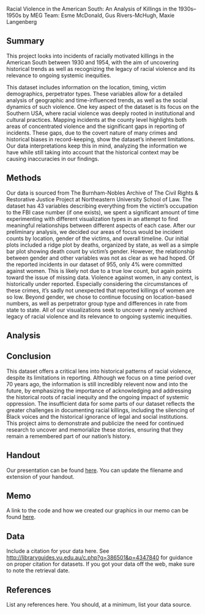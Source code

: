 Racial Violence in the American South: An Analysis of Killings in the 1930s–1950s 
by MEG Team: Esme McDonald, Gus Rivers-McHugh, Maxie Langenberg


## Summary
This project looks into incidents of racially motivated killings in the American South between 1930 and 1954, with the aim of uncovering historical trends as well as recognizing the legacy of racial violence and its relevance to ongoing systemic inequities.

This dataset includes information on the location, timing, victim demographics, perpetrator types. These variables allow for a detailed analysis of geographic and time-influenced trends, as well as the social dynamics of such violence. One key aspect of the dataset is its focus on the Southern USA, where racial violence was deeply rooted in institutional and cultural practices. Mapping incidents at the county level highlights both areas of concentrated violence and the significant gaps in reporting of incidents. These gaps, due to the covert nature of many crimes and historical biases in record-keeping, show the dataset’s inherent limitations. Our data interpretations keep this in mind, analyzing the information we have while still taking into account that the historical context may be causing inaccuracies in our findings.
 
## Methods

Our data is sourced from The Burnham-Nobles Archive of The Civil Rights & Restorative Justice Project at Northeastern University School of Law. The dataset has 43 variables describing everything from the victim’s occupation to the FBI case number (if one exists), we spent a significant amount of time experimenting with different visualization types in an attempt to find meaningful relationships between different aspects of each case. After our preliminary analysis, we decided our areas of focus would be incident counts by location, gender of the victims, and overall timeline. Our initial plots included a ridge plot by deaths, organized by state, as well as a simple bar plot showing death count by victim’s gender. However, the relationship between gender and other variables was not as clear as we had hoped. Of the reported incidents in our dataset of 955, only 4% were committed against women. This is likely not due to a true low count, but again points toward the issue of missing data. Violence against women, in any context, is historically under reported. Especially considering the circumstances of these crimes, it’s sadly not unexpected that reported killings of women are so low. Beyond gender, we chose to continue focusing on location-based numbers, as well as perpetrator group type and differences in rate from state to state. All of our visualizations seek to uncover a newly archived legacy of racial violence and its relevance to ongoing systemic inequities. 

## Analysis

## Conclusion
This dataset offers a critical lens into historical patterns of racial violence, despite its limitations in reporting. Although we focus on a time period over 70 years ago, the information is still incredibly relevent now and into the future, by emphasizing the importance of acknowledging and addressing the historical roots of racial inequity and the ongoing impact of systemic oppression. The insufficient data for some parts of our dataset reflects the greater challenges in documenting racial killings, including the silencing of Black voices and the historical ignorance of legal and social institutions. This project aims to demonstrate and publicize the need for continued research to uncover and memorialize these stories, ensuring that they remain a remembered part of our nation’s history. 


## Handout

Our presentation can be found [here](handout/handout.pdf). You can update the filename and extension of your handout.

## Memo

A link to the code and how we created our graphics in our memo can be found [here](memo/memo.html).

## Data

Include a citation for your data here. See
<http://libraryguides.vu.edu.au/c.php?g=386501&p=4347840> for guidance
on proper citation for datasets. If you got your data off the web, make
sure to note the retrieval date.

## References

List any references here. You should, at a minimum, list your data
source.
